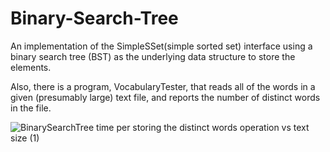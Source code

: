 # Binary-Search-Tree
An implementation of the SimpleSSet(simple sorted set) interface using a binary search tree (BST) as the underlying data structure to store the elements.

Also, there is a program, VocabularyTester, that reads all of the words in a given (presumably large) text file, and reports the number of distinct words in the file. 

![BinarySearchTree time per storing the distinct words operation vs  text size (1)](https://user-images.githubusercontent.com/99061775/190338065-51412475-beed-4417-bc69-bff318ceaec0.png)
